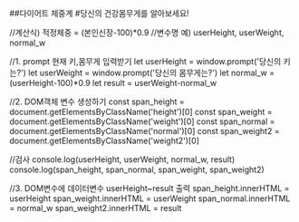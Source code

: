 ##다이어트 체중계
#당신의 건강몸무게를 알아보세요!

//계산식) 적정체중 = (본인신장-100)*0.9
//변수명 예) userHeight, userWeight, normal_w

//1. prompt 현재 키,몸무게 입력받기 
let userHeight = window.prompt('당신의 키는?')
let userWeight = window.prompt('당신의 몸무게는?')
let normal_w = (userHeight-100)*0.9
let result = userWeight-normal_w

//2. DOM객체 변수 생성하기
const span_height = document.getElementsByClassName('height')[0]
const span_weight = document.getElementsByClassName('weight')[0]
const span_normal = document.getElementsByClassName('normal')[0]
const span_weight2 = document.getElementsByClassName('weight2')[0]

//검사
console.log(userHeight, userWeight, normal_w, result)
console.log(span_height, span_normal, span_weight, span_weight2)

//3. DOM변수에 데이터변수 userHeight~result 출력
span_height.innerHTML = userHeight
span_weight.innerHTML = userWeight
span_normal.innerHTML = normal_w
span_weight2.innerHTML = result


